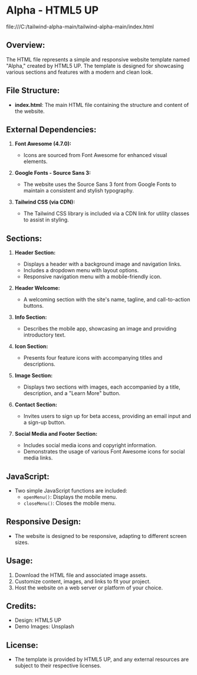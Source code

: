 # Alpha - HTML5 UP

file:///C:/tailwind-alpha-main/tailwind-alpha-main/index.html

## Overview:

The HTML file represents a simple and responsive website template named "Alpha," created by HTML5 UP. The template is designed for 
showcasing various sections and features with a modern and clean look.

## File Structure:

- **index.html**: The main HTML file containing the structure and content of the website.

## External Dependencies:

1. **Font Awesome (4.7.0):**
   - Icons are sourced from Font Awesome for enhanced visual elements.

2. **Google Fonts - Source Sans 3:**
   - The website uses the Source Sans 3 font from Google Fonts to maintain a consistent and stylish typography.

3. **Tailwind CSS (via CDN):**
   - The Tailwind CSS library is included via a CDN link for utility classes to assist in styling.

## Sections:

1. **Header Section:**
   - Displays a header with a background image and navigation links.
   - Includes a dropdown menu with layout options.
   - Responsive navigation menu with a mobile-friendly icon.

2. **Header Welcome:**
   - A welcoming section with the site's name, tagline, and call-to-action buttons.

3. **Info Section:**
   - Describes the mobile app, showcasing an image and providing introductory text.

4. **Icon Section:**
   - Presents four feature icons with accompanying titles and descriptions.

5. **Image Section:**
   - Displays two sections with images, each accompanied by a title, description, and a "Learn More" button.

6. **Contact Section:**
   - Invites users to sign up for beta access, providing an email input and a sign-up button.

7. **Social Media and Footer Section:**
   - Includes social media icons and copyright information.
   - Demonstrates the usage of various Font Awesome icons for social media links.

## JavaScript:

- Two simple JavaScript functions are included:
  - `openMenu()`: Displays the mobile menu.
  - `closeMenu()`: Closes the mobile menu.

## Responsive Design:

- The website is designed to be responsive, adapting to different screen sizes.

## Usage:

1. Download the HTML file and associated image assets.
2. Customize content, images, and links to fit your project.
3. Host the website on a web server or platform of your choice.

## Credits:

- Design: HTML5 UP
- Demo Images: Unsplash

## License:

- The template is provided by HTML5 UP, and any external resources are subject to their respective licenses.
